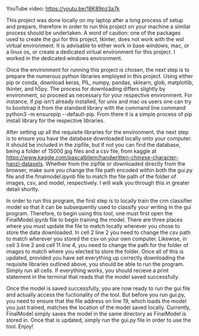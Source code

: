 YouTube video: https://youtu.be/18K89pz3a7k

This project was done locally on my laptop after a long process of setup and prepare, therefore in order to run this project on your machine a similar process should be undertaken. A word of caution: one of the packages used to create the gui for this project, tkinter, does not work with the wsl virtual environment. It is advisable to either work in base windows, mac, or a linux os, or create a dedicated virtual environment for this project. I worked in the dedicated windows environment. 

Once the environment for running this project is chosen, the next step is to prepare the numerous python libraries employed in this project. Using either pip or conda, download keras, PIL, numpy, pandas, sklearn, glob, matplotlib, tkinter, and h5py. The process for downloading differs slightly by environment, so proceed as necessary for your respective environment. For instance, if pip isn't already installed, for unix and mac os users one can try to bootstrap it from the standard library with the command line command python3 -m ensurepip --default-pip. From there it is a simple process of pip install library for the respective libraries.

After setting up all the requisite libraries for the environment, the next step is to ensure you have the database downloaded locally onto your computer. It should be included in the zipfile, but if not you can find the database, being a folder of 15000 jpg files and a csv file, from kaggle at https://www.kaggle.com/pascalbliem/handwritten-chinese-character-hanzi-datasets. Whether from the zipfile or downloaded directly from the browser, make sure you change the file path encoded within both the gui.py file and the finalmodel.ipynb file to match the file path of the folder of images, csv, and model, respectively. I will walk you through this in greater detail shortly.

In order to run this program, the first step is to locally train the cnn classifier model so that it can be subsequently used to classify your writing in the gui program. Therefore, to begin using this tool, one must first open the FinalModel.ipynb file to begin training the model. There are three places where you must update the file to match locally wherever you chose to store the data downloaded. In cell 2 line 2 you need to change the csv path to match wherever you stored the csv on your own computer. Likewise, in cell 3 line 2 and cell 11 line 4, you need to change the path for the folder of images to match where you elected to store the folder. Once all of this is updated, provided you have set everything up correctly downloading the requisite libraries outlined above, you should be able to run the program. Simply run all cells. If everything works, you should recieve a print statement in the terminal that reads that the model saved successfully.

Once the model is saved successfully, you are now ready to run the gui file and actually access the fuctionality of the tool. But before you run gui.py, you need to ensure that the file address on line 19, which loads the model you just trained, matches the location of the model saved locally. Currently, FinalModel simply saves the model in the same directory as FinalModel is stored in. Once that is updated, simply run the gui.py file in order to use the tool. Enjoy!